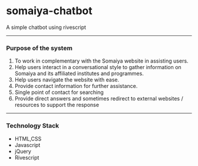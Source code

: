 # somaiya-chatbot
A simple chatbot using rivescript

***

### Purpose of the system

1. To work in complementary with the Somaiya website in assisting users.
2. Help users interact in a conversational style to gather information on Somaiya and its affiliated institutes and programmes.
3. Help users navigate the website with ease.
4. Provide contact information for further assistance.
5. Single point of contact for searching
6. Provide direct answers and sometimes redirect to external websites / resources to support the response

***

### Technology Stack

+ HTML,CSS
+ Javascript
+ jQuery
+ Rivescript
